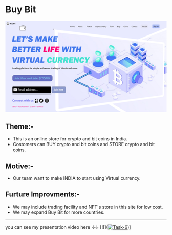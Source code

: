 # Buy Bit

![Buy Bit](https://github.com/GowthamReddyS1/Coginizance/blob/main/Task%203/A.png "Buy Bit")


## **__Theme__**:-


* This is an online store for crypto and bit coins in India.
* Costomers can BUY crypto and bit coins and STORE crypto and bit coins.


## Motive:-


* Our team want to make INDIA to start using Virtual currency.


## Furture Improvments:-


* We may include trading facility and NFT's store in this site for low cost.
* We may expand Buy Bit for more countries.

***
you can see my presentation video here ↓↓
[![]([![Task-6](https://res.cloudinary.com/marcomontalbano/image/upload/v1646314289/video_to_markdown/images/youtube--ECjMtsQqX58-c05b58ac6eb4c4700831b2b3070cd403.jpg)](https://www.youtube.com/watch?v=ECjMtsQqX58 "Task-6"))]




